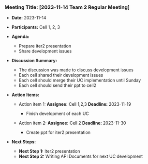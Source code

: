 ### Meeting Title: [2023-11-14 Team 2 Regular Meeting]

- **Date:** 2023-11-14
- **Participants:** Cell 1, 2, 3
- **Agenda:**
  - Prepare iter2 presentation
  - Share development issues

- **Discussion Summary:**
  - The discussion was made to discuss development issues
  - Each cell shared their development issues
  - Each cell should merge their UC implementation until Sunday
  - Each cell should send their ppt to cell2

- **Action Items:**
  - Action item 1: **Assignee:** Cell 1,2,3 **Deadline:** 2023-11-19
    - Finish development of each UC

  - Action item 2: **Assignee:** Cell 2 **Deadline:** 2023-11-30
    - Create ppt for iter2 presentation

- **Next Steps:**
  - **Next Step 1:** Iter2 presentation
  - **Next Step 2:** Writing API Documents for next UC development
